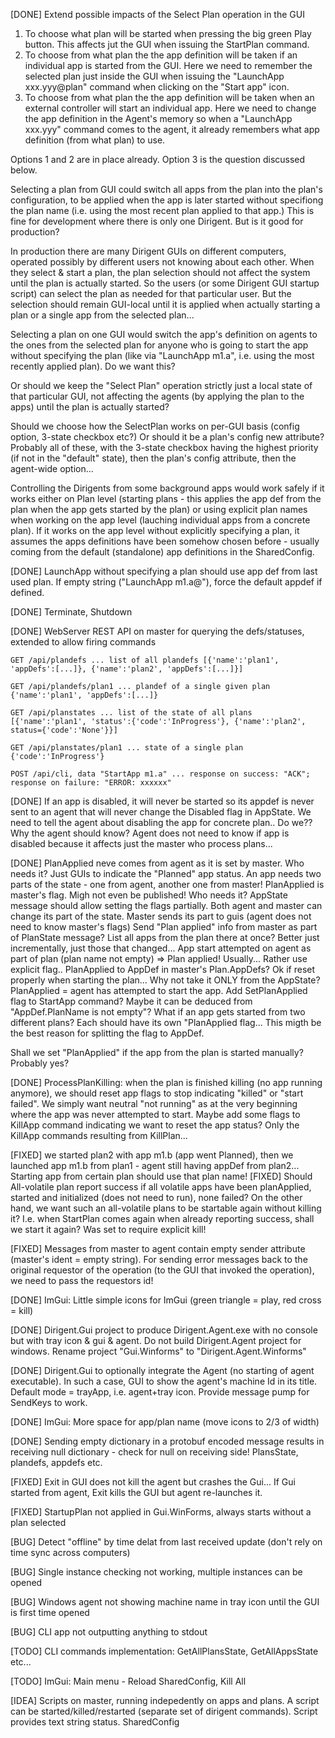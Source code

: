 [DONE] Extend possible impacts of the Select Plan operation in the GUI
 1. To choose what plan will be started when pressing the big green Play button. This affects jut the GUI when issuing the StartPlan command.
 2. To choose from what plan the the app definition will be taken if an individual app is started from the GUI. Here we need to remember the selected plan just inside the GUI when issuing the "LaunchApp xxx.yyy@plan" command when clicking on the "Start app" icon.
 3. To choose from what plan the the app definition will be taken when an external controller will start an individual app. Here we need to change the app definition in the Agent's memory so when a "LaunchApp xxx.yyy" command comes to the agent, it already remembers what app definition (from what plan) to use.

Options 1 and 2 are in place already. Option 3 is the question discussed below.

Selecting a plan from GUI could switch all apps from the plan into the plan's configuration, to be applied when the app is later started without specifiong the plan name (i.e. using the most recent plan applied to that app.) This is fine for development where there is only one Dirigent. But is it good for production?

In production there are many Dirigent GUIs on different computers, operated possibly by different users not knowing about each other. When they select & start a plan, the plan selection should not affect the system until the plan is actually started. So the users (or some Dirigent GUI startup script) can select the plan as needed for that particular user. But the selection should remain GUI-local until it is applied when actually starting a plan or a single app from the selected plan...

Selecting a plan on one GUI would switch the app's definition on agents to the ones from the selected plan for anyone who is going to start the app without specifying the plan (like via "LaunchApp m1.a", i.e. using the most recently applied plan). Do we want this?

Or should we keep the "Select Plan" operation strictly just a local state of that particular GUI, not affecting the agents (by applying the plan to the apps) until the plan is actually started?

Should we choose how the SelectPlan works on per-GUI basis (config option, 3-state checkbox etc?) Or should it be a plan's config new attribute? Probably all of these, with the 3-state checkbox having the highest priority (if not in the "default" state), then the plan's config attribute, then the agent-wide option...


Controlling the Dirigents from some background apps would work safely if it works either on Plan level (starting plans - this applies the app def from the plan when the app gets started by the plan) or using explicit plan names when working on the app level (lauching individual apps from a concrete plan). If it works on the app level without explicitly specifying a plan, it assumes the apps definitions have been somehow chosen before - usually coming from the default (standalone) app definitions in the SharedConfig.


[DONE] LaunchApp without specifying a plan should use app def from last used plan. If empty string ("LaunchApp m1.a@"), force the default appdef if defined.

[DONE] Terminate, Shutdown

[DONE] WebServer REST API on master for querying the defs/statuses, extended to allow firing commands

    GET /api/plandefs ... list of all plandefs [{'name':'plan1', 'appDefs':[...]}, {'name':'plan2', 'appDefs':[...]}]

    GET /api/plandefs/plan1 ... plandef of a single given plan {'name':'plan1', 'appDefs':[...]}

    GET /api/planstates ... list of the state of all plans [{'name':'plan1', 'status':{'code':'InProgress'}, {'name':'plan2', status={'code':'None'}}]
    
    GET /api/planstates/plan1 ... state of a single plan {'code':'InProgress'}

    POST /api/cli, data "StartApp m1.a" ... response on success: "ACK"; response on failure: "ERROR: xxxxxx"
  

[DONE] If an app is disabled, it will never be started so its appdef is never sent to an agent that will never change the Disabled flag in AppState.
We need to tell the agent about disabling the app for concrete plan.. Do we?? Why the agent should know? Agent does not need to know if app is disabled
because it affects just the master who process plans...


[DONE] PlanApplied neve comes from agent as it is set by master.
Who needs it? Just GUIs to indicate the "Planned" app status.
An app needs two parts of the state - one from agent, another one from master!
PlanApplied is master's flag. Migh not even be published! Who needs it?
AppState message should allow setting the flags partially. Both agent and master can change its part of the state. Master sends its part to guis (agent does not need to know master's flags)
Send "Plan applied" info from master as part of PlanState message? List all apps from the plan there at once? Better just incrementally, just those that changed...
App start attempted on agent as part of plan (plan name not empty) => Plan applied! Usually... Rather use explicit flag..
PlanApplied to AppDef in master's Plan.AppDefs? Ok if reset properly when starting the plan...
Why not take it ONLY from the AppState? PlanApplied = agent has attempted to start the app.
Add SetPlanApplied flag to StartApp command? Maybe it can be deduced from "AppDef.PlanName is not empty"?
What if an app gets started from two different plans? Each should have its own "PlanApplied flag... This migth be the best reason for splitting the flag to AppDef.

Shall we set "PlanApplied" if the app from the plan is started manually? Probably yes?

[DONE] ProcessPlanKilling: when the plan is finished killing (no app running anymore), we should reset app flags to stop indicating "killed" or "start failed".
We simply want neutral "not running" as at the very beginning where the app was never attempted to start.
Maybe add some flags to KillApp command indicating we want to reset the app status? Only the KillApp commands resulting from KillPlan...

[FIXED] we started plan2 with app m1.b (app went Planned), then we launched app m1.b from plan1 - agent still having appDef from plan2... Starting app from certain plan should use that plan name!
[FIXED] Should All-volatile plan report success if all volatile apps have been planApplied, started and initialized (does not need to run), none failed?
On the other hand, we want such an all-volatile plans to be startable again without killing it?
I.e. when StartPlan comes again when already reporting success, shall we start it again?
Was set to require explicit kill!

[FIXED] Messages from master to agent contain empty sender attribute (master's ident = empty string). For sending error messages back to the original requestor of the operation (to the GUI that invoked the operation), we need to pass the requestors id!

[DONE] ImGui: Little simple icons for ImGui (green triangle = play, red cross = kill)

[DONE] Dirigent.Gui project to produce Dirigent.Agent.exe with no console but with tray icon & gui & agent. Do not build Dirigent.Agent project for windows. Rename project "Gui.Winforms" to "Dirigent.Agent.Winforms"

[DONE] Dirigent.Gui to optionally integrate the Agent (no starting of agent executable). In such a case, GUI to show the agent's machine Id in its title. Default mode = trayApp, i.e. agent+tray icon. Provide message pump for SendKeys to work.

[DONE] ImGui: More space for app/plan name (move icons to 2/3 of width)

[DONE] Sending empty dictionary in a protobuf encoded message results in receiving null dictionary - check for null on receiving side! PlansState, plandefs, appdefs etc.

[FIXED] Exit in GUI does not kill the agent but crashes the Gui... If Gui started from agent, Exit kills the GUI but agent re-launches it.

[FIXED] StartupPlan not applied in Gui.WinForms, always starts without a plan selected

[BUG] Detect "offline" by time delat from last received update (don't rely on time sync across computers)

[BUG] Single instance checking not working, multiple instances can be opened

[BUG] Windows agent not showing machine name in tray icon until the GUI is first time opened


[BUG] CLI app not outputting anything to stdout

[TODO] CLI commands implementation: GetAllPlansState, GetAllAppsState etc...

[TODO] ImGui: Main menu - Reload SharedConfig, Kill All


[IDEA] Scripts on master, running indepedently on apps and plans. A script can be started/killed/restarted (separate set of dirigent commands). Script provides text string status.
SharedConfig
        <Script Name="Demo1" File="Scripts/DemoScript1.cs" Args="" />
CLI
        StartScript Demo1::argument string
        KillScript Demo1
        GetScriptState Demo1  ... returns string set by the script. Reserved values:
            "None" ... script is not running, not returning any value
Command line
        Run script at startup (can be used multiple times)
          cmd line arg --startupScript "Demo1::argument string"

[TODO] "Groups" attribute for scripts, apps, plans to allow presenting them in a tree view in GUIs. Ex.: Groups="Common/Demo;Examples".

[BUG] Apps keeps restarting after KillAll 

